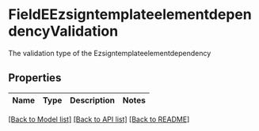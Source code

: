 # FieldEEzsigntemplateelementdependencyValidation

The validation type of the Ezsigntemplateelementdependency

## Properties

Name | Type | Description | Notes
------------ | ------------- | ------------- | -------------

[[Back to Model list]](../README.md#documentation-for-models) [[Back to API list]](../README.md#documentation-for-api-endpoints) [[Back to README]](../README.md)


